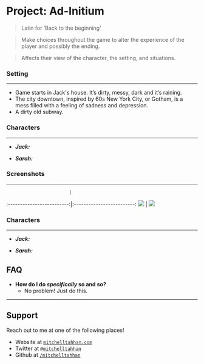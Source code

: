 # Project: Ad-Initium
> Latin for ‘Back to the beginning’

> Make choices throughout the game to alter the experience of the player and possibly the ending.

> Affects their view of the character, the setting, and situations.

### Setting
---
- Game starts in Jack's house. It’s dirty, messy, dark and it’s raining.
- The city downtown, inspired by 60s New York City, or Gotham, is a mess filled with a feeling of sadness and depression.
- A dirty old subway.

### Characters
---
- ***Jack:*** 

- ***Sarah:***

### Screenshots
---
                           |  
:-------------------------:|:-------------------------:
![](https://d3tltd.com/wp-content/uploads/2019/08/Escapists-03.jpg)  |  ![](https://vulcan.dl.playstation.net/img/cfn/113079IvIgqi7bzzxgOJzCMO-9VMk0G2ACwq_PFJGOaShZ4gU-xzHJ6_1fflvIMi_mhWSvblvRqlRq6M7KjPAURfy4oIfbcW.jpg)

### Characters
---
- ***Jack:*** 

- ***Sarah:***


## FAQ

- **How do I do *specifically* so and so?**
    - No problem! Just do this.

---

## Support

Reach out to me at one of the following places!

- Website at <a href="http://fvcproductions.com" target="_blank">`mitchelltahhan.com`</a>
- Twitter at <a href="http://twitter.com/fvcproductions" target="_blank">`@mitchelltahhan`</a>
- Github at <a href="https://github.com/Mitchelltahhan" target="_blank">`/mitchelltahhan`</a>

